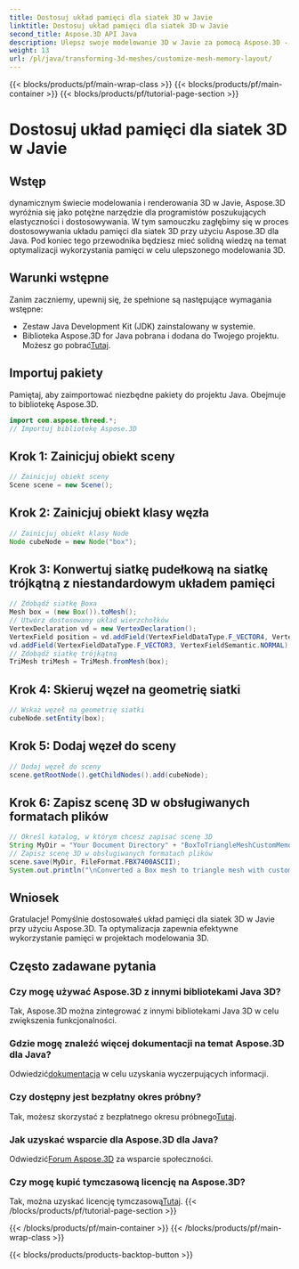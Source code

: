 ```yaml
---
title: Dostosuj układ pamięci dla siatek 3D w Javie
linktitle: Dostosuj układ pamięci dla siatek 3D w Javie
second_title: Aspose.3D API Java
description: Ulepsz swoje modelowanie 3D w Javie za pomocą Aspose.3D - dostosuj układ pamięci w celu uzyskania optymalnej wydajności. Skorzystaj już teraz z naszego przewodnika krok po kroku!
weight: 13
url: /pl/java/transforming-3d-meshes/customize-mesh-memory-layout/
---
```


{{< blocks/products/pf/main-wrap-class >}}
{{< blocks/products/pf/main-container >}}
{{< blocks/products/pf/tutorial-page-section >}}

# Dostosuj układ pamięci dla siatek 3D w Javie

## Wstęp
dynamicznym świecie modelowania i renderowania 3D w Javie, Aspose.3D wyróżnia się jako potężne narzędzie dla programistów poszukujących elastyczności i dostosowywania. W tym samouczku zagłębimy się w proces dostosowywania układu pamięci dla siatek 3D przy użyciu Aspose.3D dla Java. Pod koniec tego przewodnika będziesz mieć solidną wiedzę na temat optymalizacji wykorzystania pamięci w celu ulepszonego modelowania 3D.
## Warunki wstępne
Zanim zaczniemy, upewnij się, że spełnione są następujące wymagania wstępne:
- Zestaw Java Development Kit (JDK) zainstalowany w systemie.
-  Biblioteka Aspose.3D for Java pobrana i dodana do Twojego projektu. Możesz go pobrać[Tutaj](https://releases.aspose.com/3d/java/).
## Importuj pakiety
Pamiętaj, aby zaimportować niezbędne pakiety do projektu Java. Obejmuje to bibliotekę Aspose.3D.
```java
import com.aspose.threed.*;
// Importuj bibliotekę Aspose.3D
```
## Krok 1: Zainicjuj obiekt sceny
```java
// Zainicjuj obiekt sceny
Scene scene = new Scene();
```
## Krok 2: Zainicjuj obiekt klasy węzła
```java
// Zainicjuj obiekt klasy Node
Node cubeNode = new Node("box");
```
## Krok 3: Konwertuj siatkę pudełkową na siatkę trójkątną z niestandardowym układem pamięci
```java
// Zdobądź siatkę Boxa
Mesh box = (new Box()).toMesh();
// Utwórz dostosowany układ wierzchołków
VertexDeclaration vd = new VertexDeclaration();
VertexField position = vd.addField(VertexFieldDataType.F_VECTOR4, VertexFieldSemantic.POSITION);
vd.addField(VertexFieldDataType.F_VECTOR3, VertexFieldSemantic.NORMAL);
// Zdobądź siatkę trójkątną
TriMesh triMesh = TriMesh.fromMesh(box);
```
## Krok 4: Skieruj węzeł na geometrię siatki
```java
// Wskaż węzeł na geometrię siatki
cubeNode.setEntity(box);
```
## Krok 5: Dodaj węzeł do sceny
```java
// Dodaj węzeł do sceny
scene.getRootNode().getChildNodes().add(cubeNode);
```
## Krok 6: Zapisz scenę 3D w obsługiwanych formatach plików
```java
// Określ katalog, w którym chcesz zapisać scenę 3D
String MyDir = "Your Document Directory" + "BoxToTriangleMeshCustomMemoryLayoutScene.fbx";
// Zapisz scenę 3D w obsługiwanych formatach plików
scene.save(MyDir, FileFormat.FBX7400ASCII);
System.out.println("\nConverted a Box mesh to triangle mesh with custom memory layout of the vertex successfully.\nFile saved at " + MyDir);
```
## Wniosek
Gratulacje! Pomyślnie dostosowałeś układ pamięci dla siatek 3D w Javie przy użyciu Aspose.3D. Ta optymalizacja zapewnia efektywne wykorzystanie pamięci w projektach modelowania 3D.
## Często zadawane pytania
### Czy mogę używać Aspose.3D z innymi bibliotekami Java 3D?
Tak, Aspose.3D można zintegrować z innymi bibliotekami Java 3D w celu zwiększenia funkcjonalności.
### Gdzie mogę znaleźć więcej dokumentacji na temat Aspose.3D dla Java?
 Odwiedzić[dokumentacja](https://reference.aspose.com/3d/java/) w celu uzyskania wyczerpujących informacji.
### Czy dostępny jest bezpłatny okres próbny?
 Tak, możesz skorzystać z bezpłatnego okresu próbnego[Tutaj](https://releases.aspose.com/).
### Jak uzyskać wsparcie dla Aspose.3D dla Java?
 Odwiedzić[Forum Aspose.3D](https://forum.aspose.com/c/3d/18) za wsparcie społeczności.
### Czy mogę kupić tymczasową licencję na Aspose.3D?
 Tak, można uzyskać licencję tymczasową[Tutaj](https://purchase.aspose.com/temporary-license/).
{{< /blocks/products/pf/tutorial-page-section >}}

{{< /blocks/products/pf/main-container >}}
{{< /blocks/products/pf/main-wrap-class >}}

{{< blocks/products/products-backtop-button >}}
